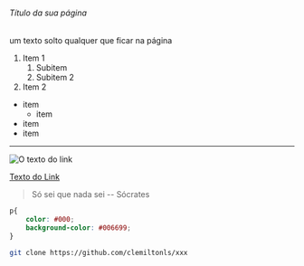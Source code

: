 ###### Título da sua página

um texto solto qualquer que ficar na página

1. Item 1
    1. Subitem
    1. Subitem 2
1. Item 2

* item
    * item
* item
* item

---

![O texto do link](https://upload.wikimedia.org/wikipedia/commons/thumb/9/99/Unofficial_JavaScript_logo_2.svg/260px-Unofficial_JavaScript_logo_2.svg.png)

[Texto do Link](https://www.google.com.br)

> Só sei que nada sei -- Sócrates 

```css
p{
    color: #000;
    background-color: #006699;
}
```

```bash
git clone https://github.com/clemiltonls/xxx
```

